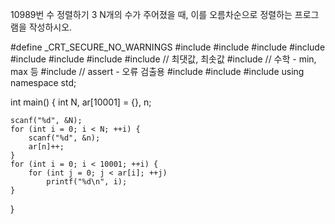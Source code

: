 10989번 수 정렬하기 3
N개의 수가 주어졌을 때, 이를 오름차순으로 정렬하는 프로그램을 작성하시오.



#define _CRT_SECURE_NO_WARNINGS
#include <numeric>
#include <cstdio>
#include <iostream>
#include <cstring>
#include <string>
#include <algorithm>
#include <vector>
#include <climits>   // 최댓값, 최솟값
#include <cmath>   // 수학 - min, max 등
#include <cassert>   // assert - 오류 검출용
#include <queue>
#include <stack>
#include <deque>
using namespace std;

int main() {
	int N, ar[10001] = {}, n;
	
	scanf("%d", &N);
	for (int i = 0; i < N; ++i) {
		scanf("%d", &n);
		ar[n]++;
	}
	for (int i = 0; i < 10001; ++i) {
		for (int j = 0; j < ar[i]; ++j)
			printf("%d\n", i);
	}
}
